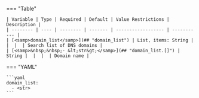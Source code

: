 <!--
  ~ Copyright (c) 2023 Arista Networks, Inc.
  ~ Use of this source code is governed by the Apache License 2.0
  ~ that can be found in the LICENSE file.
  -->
=== "Table"

    | Variable | Type | Required | Default | Value Restrictions | Description |
    | -------- | ---- | -------- | ------- | ------------------ | ----------- |
    | [<samp>domain_list</samp>](## "domain_list") | List, items: String |  |  |  | Search list of DNS domains |
    | [<samp>&nbsp;&nbsp;- &lt;str&gt;</samp>](## "domain_list.[]") | String |  |  |  | Domain name |

=== "YAML"

    ```yaml
    domain_list:
      - <str>
    ```
